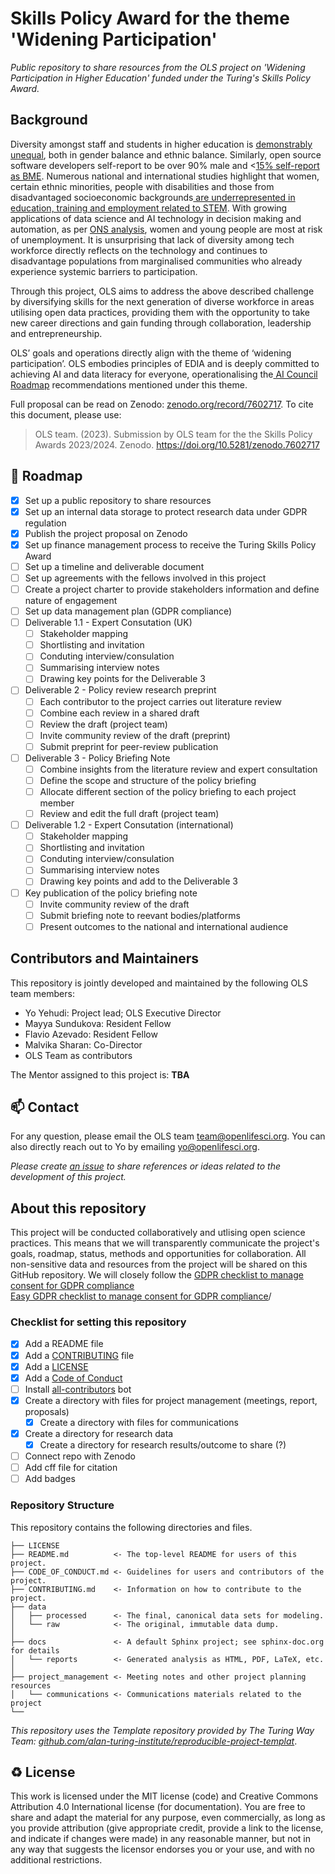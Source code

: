 # Skills Policy Award for the theme 'Widening Participation'

*Public repository to share resources from the OLS project on 'Widening Participation in Higher Education' funded under the Turing's Skills Policy Award.*
## Background

Diversity amongst staff and students in higher education is [demonstrably unequal](https://www.ecu.ac.uk/about-us/he-equality-challenges), both in gender balance and ethnic balance. Similarly, open source software developers self-report to be over 90% male and &lt;[15% self-report as BME](https://osf.io/preprints/socarxiv/qps53). Numerous national and international studies highlight that women, certain ethnic minorities, people with disabilities and those from disadvantaged socioeconomic backgrounds[ are underrepresented in education, training and employment related to STEM](https://royalsociety.org/-/media/Royal_Society_Content/policy/projects/leading-way-diversity/picture-uk-scientific-workforce/070314-diversity-report.pdf). With growing applications of data science and AI technology in decision making and automation, as per [ONS analysis](https://www.ons.gov.uk/employmentandlabourmarket/peopleinwork/employmentandemployeetypes/articles/whichoccupationsareathighestriskofbeingautomated/2019-03-25), women and young people are most at risk of unemployment. It is unsurprising that lack of diversity among tech workforce directly reflects on the technology and continues to disadvantage populations from marginalised communities who already experience systemic barriers to participation. 

Through this project, OLS aims to address the above described challenge by diversifying skills for the next generation of diverse workforce in areas utilising open data practices, providing them with the opportunity to take new career directions and gain funding through collaboration, leadership and entrepreneurship. 

OLS’ goals and operations directly align with the theme of ‘widening participation’. OLS embodies principles of EDIA and is deeply committed to achieving AI and data literacy for everyone, operationalising the[ AI Council Roadmap](https://www.gov.uk/government/publications/ai-roadmap) recommendations mentioned under this theme.

Full proposal can be read on Zenodo: [zenodo.org/record/7602717](https://zenodo.org/record/7602717).
To cite this document, please use:
> OLS team. (2023). Submission by OLS team for the the Skills Policy Awards 2023/2024. Zenodo. https://doi.org/10.5281/zenodo.7602717

## 🎯 Roadmap

- [x] Set up a public repository to share resources
- [x] Set up an internal data storage to protect research data under GDPR regulation
- [x] Publish the project proposal on Zenodo
- [x] Set up finance management process to receive the Turing Skills Policy Award
- [ ] Set up a timeline and deliverable document
- [ ] Set up agreements with the fellows involved in this project
- [ ] Create a project charter to provide stakeholders information and define nature of engagement
- [ ] Set up data management plan (GDPR compliance)
- [ ] Deliverable 1.1 - Expert Consutation (UK)
  - [ ] Stakeholder mapping
  - [ ] Shortlisting and invitation
  - [ ] Conduting interview/consulation
  - [ ] Summarising interview notes
  - [ ] Drawing key points for the Deliverable 3
- [ ] Deliverable 2 - Policy review research preprint
  - [ ] Each contributor to the project carries out literature review
  - [ ] Combine each review in a shared draft
  - [ ] Review the draft (project team)
  - [ ] Invite community review of the draft (preprint)
  - [ ] Submit preprint for peer-review publication
- [ ] Deliverable 3 - Policy Briefing Note
  - [ ] Combine insights from the literature review and expert consultation
  - [ ] Define the scope and structure of the policy briefing
  - [ ] Allocate different section of the policy briefing to each project member
  - [ ] Review and edit the full draft (project team)
- [ ] Deliverable 1.2 - Expert Consutation (international)
  - [ ] Stakeholder mapping
  - [ ] Shortlisting and invitation
  - [ ] Conduting interview/consulation
  - [ ] Summarising interview notes
  - [ ] Drawing key points and add to the Deliverable 3
- [ ] Key publication of the policy briefing note
  - [ ] Invite community review of the draft 
  - [ ] Submit briefing note to reevant bodies/platforms
  - [ ] Present outcomes to the national and international audience

## Contributors and Maintainers

This repository is jointly developed and maintained by the following OLS team members:

* Yo Yehudi: Project lead; OLS Executive Director
* Mayya Sundukova: Resident Fellow
* Flavio Azevado: Resident Fellow
* Malvika Sharan: Co-Director
* OLS Team as contributors

The Mentor assigned to this project is: **TBA**

📫 Contact
---

For any question, please email the OLS team [team@openlifesci.org](mailto:team@openlifesci.org).
You can also directly reach out to Yo by emailing [yo@openlifesci.org](mailto:yo@openlifesci.org).

*Please create [an issue](../../issues) to share references or ideas related to the development of this project.*

## About this repository

This project will be conducted collaboratively and utlising open science practices. This means that we will transparently communicate the project's goals, roadmap, status, methods and opportunities for collaboration.
All non-sensitive data and resources from the project will be shared on this GitHub repository.
We will closely follow the [GDPR checklist to manage consent for GDPR compliance	
Easy GDPR checklist to manage consent for GDPR compliance](https://usercentrics.com/resources/gdpr-checklist/?utm_source=google&utm_medium=cpc&utm_term=data%20protection%20european%20union&utm_campaign=gdpr-checklist-uk&utm_content=search&gclid=CjwKCAjw586hBhBrEiwAQYEnHTi70-Ypb-gi68vAd2r95Lyj4W0iGCcpPEiXw92295l9zMvgNJUPBBoCd24QAvD_BwE)/ 
### Checklist for setting this repository 

- [x] Add a README file
- [x] Add a [CONTRIBUTING](CONTRIBUTING.md) file
- [x] Add a [LICENSE](LICENSE.md)
- [x] Add a [Code of Conduct](CODE_OF_CONDUCT.md)
- [ ] Install [all-contributors](https://allcontributors.org/) bot
- [x] Create a directory with files for project management (meetings, report, proposals)
  - [x] Create a directory with files for communications
- [x] Create a directory for research data
  - [x] Create a directory for research results/outcome to share (?)
- [ ] Connect repo with Zenodo
- [ ] Add cff file for citation
- [ ] Add badges
### Repository Structure

This repository contains the following directories and files.

```
├── LICENSE
├── README.md          <- The top-level README for users of this project.
├── CODE_OF_CONDUCT.md <- Guidelines for users and contributors of the project.
├── CONTRIBUTING.md    <- Information on how to contribute to the project.
├── data
│   ├── processed      <- The final, canonical data sets for modeling.
│   └── raw            <- The original, immutable data dump.
│
├── docs               <- A default Sphinx project; see sphinx-doc.org for details            
│   └── reports        <- Generated analysis as HTML, PDF, LaTeX, etc.
│
├── project_management <- Meeting notes and other project planning resources
│   └── communications <- Communications materials related to the project
└──
```

*This repository uses the Template repository provided by The Turing Way Team: [github.com/alan-turing-institute/reproducible-project-templat](https://github.com/alan-turing-institute/reproducible-project-template)*.

♻️ License
---

This work is licensed under the MIT license (code) and Creative Commons Attribution 4.0 International license (for documentation).
You are free to share and adapt the material for any purpose, even commercially,
as long as you provide attribution (give appropriate credit, provide a link to the license,
and indicate if changes were made) in any reasonable manner, but not in any way that suggests the
licensor endorses you or your use, and with no additional restrictions.

